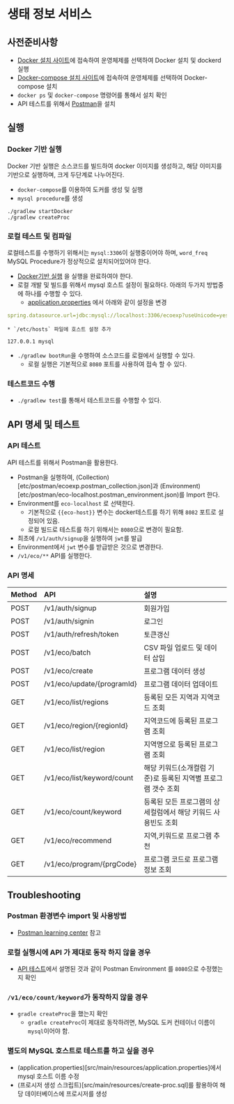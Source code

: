 # 생태 정보 서비스

## 사전준비사항
  * [Docker 설치 사이트](https://docs.docker.com/v17.09/engine/installation/)에 접속하여 운영체제를 선택하여 Docker 설치 및 dockerd 실행
  * [Docker-compose 설치 사이트](https://docs.docker.com/compose/install/)에 접속하여 운영체제를 선택하여 Docker-compose 설치
  * `docker ps` 및 `docker-compose` 명령어를 통해서 설치 확인
  * API 테스트를 위해서 [Postman](https://www.getpostman.com/downloads/)을 설치

## 실행
### Docker 기반 실행
Docker 기반 실행은 소스코드를 빌드하여 docker 이미지를 생성하고, 해당 이미지를 기반으로 실행하며, 크게 두단계로 나누어진다.

  * `docker-compose`를 이용하여 도커를 생성 및 실행
  * `mysql procedure`를 생성
  
``` shell
./gradlew startDocker
./gradlew createProc
```

### 로컬 테스트 및 컴파일
로컬테스트를 수행하기 위해서는 `mysql:3306`이 실행중이어야 하며, `word_freq` MySQL Procedure가 정상적으로 설치되어있어야 한다.

  * [Docker기반 실행](#Docker-기반-실행) 을 실행을 완료하여야 한다.
  * 로컬 개발 및 빌드를 위해서 mysql 호스트 설정이 필요하다. 아래의 두가지 방법중에 하나를 수행할 수 있다.
    * [application.properties](src/main/resources/application.properties) 에서 아래와 같이 설정을 변경
    
  ``` yaml
  spring.datasource.url=jdbc:mysql://localhost:3306/ecoexp?useUnicode=yes&characterEncoding=UTF-8
  ```
    * `/etc/hosts` 파일에 호스트 설정 추가
    
  ``` apacheconf
  127.0.0.1 mysql
  ```
  * `./gradlew bootRun`을 수행하여 소스코드를 로컬에서 실행할 수 있다.
    * 로컬 실행은 기본적으로 `8080` 포트를 사용하여 접속 할 수 있다.

### 테스트코드 수행
  * `./gradlew test`를 통해서 테스트코드를 수행할 수 있다.

## API 명세 및 테스트
### API 테스트
API 테스트를 위해서 Postman을 활용한다.

  * Postman을 실행하여, (Collection)[etc/postman/ecoexp.postman_collection.json]과 (Environment)[etc/postman/eco-localhost.postman_environment.json)를 Import 한다.
  * Environment를 `eco-localhost` 로 선택한다.
    * 기본적으로 `{{eco-host}}` 변수는 docker테스트를 하기 위해 `8082` 포트로 설정되어 있음.
    * 로컬 빌드로 테스트를 하기 위해서는 `8080`으로 변경이 필요함.
  * 최초에 `/v1/auth/signup`을 실행하여 `jwt`를 발급
  * Environment에서 `jwt` 변수를 받급받은 것으로 변경한다.
  * `/v1/eco/**` API를 실행한다.
  
### API 명세

| Method | API                        | 설명                                                          |
|--------|:---------------------------|:--------------------------------------------------------------|
| POST   | /v1/auth/signup            | 회원가입                                                      |
| POST   | /v1/auth/signin            | 로그인                                                        |
| POST   | /v1/auth/refresh/token     | 토큰갱신                                                      |
| POST   | /v1/eco/batch              | CSV 파일 업로드 및 데이터 삽입                                |
| POST   | /v1/eco/create             | 프로그램 데이터 생성                                          |
| POST   | /v1/eco/update/{programId} | 프로그램 데이터 업데이트                                      |
| GET    | /v1/eco/list/regions       | 등록된 모든 지역과 지역코드 조회                              |
| GET    | /v1/eco/region/{regionId}  | 지역코드에 등록된 프로그램 조회                               |
| GET    | /v1/eco/list/region        | 지역명으로 등록된 프로그램 조회                               |
| GET    | /v1/eco/list/keyword/count | 해당 키워드(소개컬럼 기준)로 등록된 지역별 프로그램 갯수 조회 |
| GET    | /v1/eco/count/keyword      | 등록된 모든 프로그램의 상세컬럼에서 해당 키워드 사용빈도 조회 |
| GET    | /v1/eco/recommend          | 지역,키워드로 프로그램 추천                                   |
| GET    | /v1/eco/program/{prgCode}  | 프로그램 코드로 프로그램 정보 조회                            |

## Troubleshooting

### Postman 환경변수 import 및 사용방법
  * [Postman learning center](https://learning.getpostman.com/docs/postman/environments_and_globals/manage_environments/) 참고

### 로컬 실행시에 API 가 제대로 동작 하지 않을 경우
  * [API 테스트](#API-테스트)에서 설명된 것과 같이 Postman Environment 를 `8080`으로 수정했는지 확인
  
### `/v1/eco/count/keyword`가 동작하지 않을 경우
  * `gradle createProc`을 했는지 확인
    * `gradle createProc`이 제대로 동작하려면, MySQL 도커 컨테이너 이름이 `mysql`이어야 함.
	
### 별도의 MySQL 호스트로 테스트를 하고 싶을 경우
  * (application.properties)[src/main/resources/application.properties]에서 mysql 호스트 이름 수정
  * (프로시저 생성 스크립트)[src/main/resources/create-proc.sql]를 활용하여 해당 데이터베이스에 프로시저를 생성
